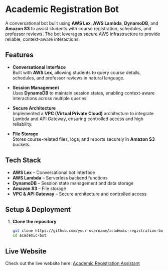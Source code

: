 # Academic Registration Bot

A conversational bot built using **AWS Lex**, **AWS Lambda**, **DynamoDB**, and **Amazon S3** to assist students with course registration, schedules, and professor reviews. The bot leverages secure AWS infrastructure to provide reliable, context-aware interactions.

## Features

- **Conversational Interface**  
  Built with **AWS Lex**, allowing students to query course details, schedules, and professor reviews in natural language.

- **Session Management**  
  Uses **DynamoDB** to maintain session states, enabling context-aware interactions across multiple queries.

- **Secure Architecture**  
  Implemented a **VPC (Virtual Private Cloud)** architecture to integrate Lambda and API Gateway, ensuring controlled access and high reliability.

- **File Storage**  
  Stores course-related files, logs, and reports securely in **Amazon S3** buckets.

## Tech Stack

- **AWS Lex** – Conversational bot interface  
- **AWS Lambda** – Serverless backend functions  
- **DynamoDB** – Session state management and data storage  
- **Amazon S3** – File storage  
- **VPC & API Gateway** – Secure architecture and controlled access  

## Setup & Deployment

1. **Clone the repository**  
   ```bash
   git clone https://github.com/your-username/academic-registration-bot.git
   cd academic-bot
## Live Website
Check out the live website here: [Academic Registration Assistant](http://course-registeration-assistant-website.s3-website-us-east-1.amazonaws.com/)
